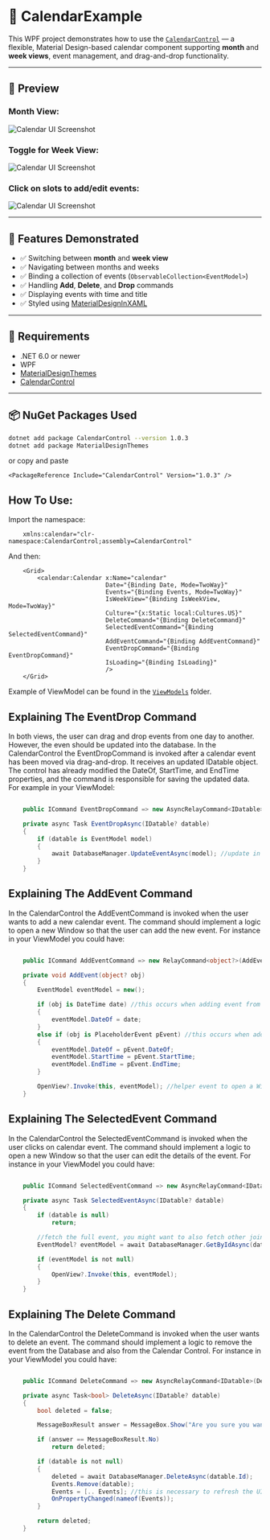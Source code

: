 ﻿# 📅 CalendarExample

This WPF project demonstrates how to use the [`CalendarControl`](https://github.com/SalvatoreAmaddio/CalendarControl) — a flexible, Material Design-based calendar component supporting **month** and **week views**, event management, and drag-and-drop functionality.

---

## 📸 Preview
### Month View:
![Calendar UI Screenshot](Screenshots/monthView.png)

### Toggle for Week View:
![Calendar UI Screenshot](Screenshots/weekView.PNG)

### Click on slots to add/edit events:
![Calendar UI Screenshot](Screenshots/addEvent.PNG)

---

## 🚀 Features Demonstrated

- ✅ Switching between **month** and **week view**
- ✅ Navigating between months and weeks
- ✅ Binding a collection of events (`ObservableCollection<EventModel>`)
- ✅ Handling **Add**, **Delete**, and **Drop** commands
- ✅ Displaying events with time and title
- ✅ Styled using [MaterialDesignInXAML](https://github.com/MaterialDesignInXAML/MaterialDesignInXamlToolkit)

---

## 🔧 Requirements

- .NET 6.0 or newer
- WPF
- [MaterialDesignThemes](https://www.nuget.org/packages/MaterialDesignThemes/)
- [CalendarControl](https://www.nuget.org/packages/CalendarControl)

---

## 📦 NuGet Packages Used

```bash
dotnet add package CalendarControl --version 1.0.3
dotnet add package MaterialDesignThemes
```

or copy and paste
```
<PackageReference Include="CalendarControl" Version="1.0.3" />
```

## How To Use:
Import the namespace:

```xaml
    xmlns:calendar="clr-namespace:CalendarControl;assembly=CalendarControl"
```

And then:

```xaml
    <Grid>
        <calendar:Calendar x:Name="calendar" 
                           Date="{Binding Date, Mode=TwoWay}"
                           Events="{Binding Events, Mode=TwoWay}"
                           IsWeekView="{Binding IsWeekView, Mode=TwoWay}"
                           Culture="{x:Static local:Cultures.US}"
                           DeleteCommand="{Binding DeleteCommand}"
                           SelectedEventCommand="{Binding SelectedEventCommand}"
                           AddEventCommand="{Binding AddEventCommand}"
                           EventDropCommand="{Binding EventDropCommand}"
                           IsLoading="{Binding IsLoading}"
                           />
    </Grid>
```

Example of ViewModel can be found in the [`ViewModels`](https://github.com/SalvatoreAmaddio/CalendarExample/tree/master/ViewModels) 
folder.

## Explaining The EventDrop Command
In both views, the user can drag and drop events from one day to another. 
However, the even should be updated into the database. 
In the CalendarControl the EventDropCommand is invoked after a calendar event 
has been moved via drag-and-drop. It receives an updated IDatable object. 
The control has already modified the DateOf, StartTime, and EndTime properties, 
and the command is responsible for saving the updated data. For example in your ViewModel:
```csharp

    public ICommand EventDropCommand => new AsyncRelayCommand<IDatable>(EventDropAsync);

    private async Task EventDropAsync(IDatable? datable)
    {
        if (datable is EventModel model)
        {
            await DatabaseManager.UpdateEventAsync(model); //update in the database
        }
    }
```

## Explaining The AddEvent Command
In the CalendarControl the AddEventCommand is invoked when the user wants to add a new calendar event.
The command should implement a logic to open a new Window so that the user can add the new event. 
For instance in your ViewModel you could have:
```csharp

    public ICommand AddEventCommand => new RelayCommand<object?>(AddEvent);

    private void AddEvent(object? obj)
    {
        EventModel eventModel = new();

        if (obj is DateTime date) //this occurs when adding event from MonthView when clicking on a DayCard object
        {
            eventModel.DateOf = date;
        }
        else if (obj is PlaceholderEvent pEvent) //this occurs when adding event from WeekView when clicking on an empty slot.
        {
            eventModel.DateOf = pEvent.DateOf;
            eventModel.StartTime = pEvent.StartTime;
            eventModel.EndTime = pEvent.EndTime;
        }

        OpenView?.Invoke(this, eventModel); //helper event to open a Window from the UI.
    }
```

## Explaining The SelectedEvent Command
In the CalendarControl the SelectedEventCommand is invoked when the user clicks on calendar event.
The command should implement a logic to open a new Window so that the user can edit the details of the event. 
For instance in your ViewModel you could have:
```csharp

    public ICommand SelectedEventCommand => new AsyncRelayCommand<IDatable?>(SelectedEventAsync);

    private async Task SelectedEventAsync(IDatable? datable)
    {
        if (datable is null)
            return;

        //fetch the full event, you might want to also fetch other joining tables if you are using EF
        EventModel? eventModel = await DatabaseManager.GetByIdAsync(datable.Id);

        if (eventModel is not null)
        {
            OpenView?.Invoke(this, eventModel);
        }
    }
```

## Explaining The Delete Command
In the CalendarControl the DeleteCommand is invoked when the user wants to delete an event.
The command should implement a logic to remove the event from the Database and also from the Calendar Control. 
For instance in your ViewModel you could have:
```csharp

    public ICommand DeleteCommand => new AsyncRelayCommand<IDatable>(DeleteAsync);

    private async Task<bool> DeleteAsync(IDatable? datable)
    {
        bool deleted = false;

        MessageBoxResult answer = MessageBox.Show("Are you sure you want to delete this event?", "Wait!", MessageBoxButton.YesNo, MessageBoxImage.Question);

        if (answer == MessageBoxResult.No)
            return deleted;

        if (datable is not null)
        {
            deleted = await DatabaseManager.DeleteAsync(datable.Id);
            Events.Remove(datable);
            Events = [.. Events]; //this is necessary to refresh the UI
            OnPropertyChanged(nameof(Events));
        }

        return deleted;
    }
```